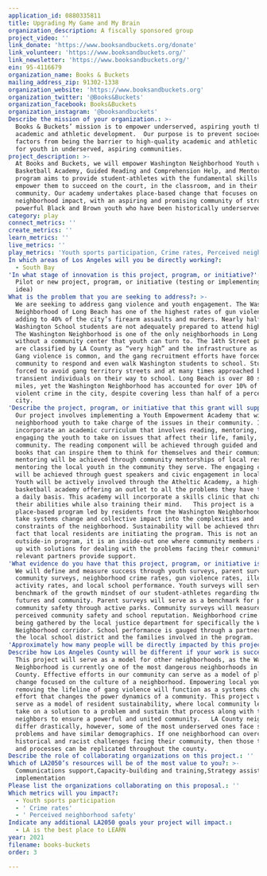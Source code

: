 ```yaml
---
application_id: 0880335811
title: Upgrading My Game and My Brain
organization_description: A fiscally sponsored group
project_video: ''
link_donate: 'https://www.booksandbuckets.org/donate'
link_volunteer: 'https://www.booksandbuckets.org/'
link_newsletter: 'https://www.booksandbuckets.org/'
ein: 95-4116679
organization_name: Books & Buckets
mailing_address_zip: 91302-1338
organization_website: 'https://www.booksandbuckets.org'
organization_twitter: '@Books&Buckets'
organization_facebook: Books&Buckets
organization_instagram: '@booksandbuckets'
Describe the mission of your organization.: >-
  Books & Buckets’ mission is to empower underserved, aspiring youth through
  academic and athletic development.  Our purpose is to prevent socioeconomic
  factors from being the barrier to high-quality academic and athletic services
  for youth in underserved, aspiring communities. 
project_description: >-
  At Books and Buckets, we will empower Washington Neighborhood Youth with a
  Basketball Academy, Guided Reading and Comprehension Help, and Mentoring. Our
  program aims to provide student-athletes with the fundamental skills that
  empower them to succeed on the court, in the classroom, and in their
  community. Our academy undertakes place-based change that focuses on a
  neighborhood impact, with an aspiring and promising community of strong and
  powerful Black and Brown youth who have been historically underserved. 
category: play
connect_metrics: ''
create_metrics: ''
learn_metrics: ''
live_metrics: ''
play_metrics: 'Youth sports participation, Crime rates, Perceived neighborhood safety'
In which areas of Los Angeles will you be directly working?:
  - South Bay
'In what stage of innovation is this project, program, or initiative?': >-
  Pilot or new project, program, or initiative (testing or implementing a new
  idea)
What is the problem that you are seeking to address?: >-
  We are seeking to address gang violence and youth engagement. The Washington
  Neighborhood of Long Beach has one of the highest rates of gun violence,
  adding to 40% of the city’s firearm assaults and murders. Nearly half of
  Washington School students are not adequately prepared to attend high school.
  The Washington Neighborhood is one of the only neighborhoods in Long Beach
  without a community center that youth can turn to. The 14th Street park needs
  are classified by LA County as “very high” and the infrastructure as “poor.”
  Gang violence is common, and the gang recruitment efforts have forced the
  community to respond and even walk Washington students to school. Students are
  forced to avoid gang territory streets and at many times approached by
  transient individuals on their way to school. Long Beach is over 80 square
  miles, yet the Washington Neighborhood has accounted for over 10% of all
  violent crime in the city, despite covering less than half of a percent of the
  city. 
'Describe the project, program, or initiative that this grant will support to address the problem identified.': >-
  Our project involves implementing a Youth Empowerment Academy that will allow
  neighborhood youth to take charge of the issues in their community. It will
  incorporate an academic curriculum that involves reading, mentoring, and
  engaging the youth to take on issues that affect their life, family, and
  community. The reading component will be achieved through guided and assigned
  books that can inspire them to think for themselves and their community. The
  mentoring will be achieved through community mentorships of local residents
  mentoring the local youth in the community they serve. The engaging component
  will be achieved through guest speakers and civic engagement in local policy.
  Youth will be actively involved through the Atheltic Academy, a high-quality
  basketball academy offering an outlet to all the problems they have to face on
  a daily basis. This academy will incorporate a skills clinic that challenges
  their abilities while also training their mind.   This project is a
  place-based program led by residents from the Washington Neighborhood. It will
  take systems change and collective impact into the complexities and
  constraints of the neighborhood. Sustainability will be achieved through the
  fact that local residents are initiating the program. This is not an
  outside-in program, it is an inside-out one where community members are coming
  up with solutions for dealing with the problems facing their community while
  relevant partners provide support. 
'What evidence do you have that this project, program, or initiative is or will be successful, and how will you define and measure success?': >-
  We will define and measure success through youth surveys, parent surveys,
  community surveys, neighborhood crime rates, gun violence rates, illegal gang
  activity rates, and local school performance. Youth surveys will serve as a
  benchmark of the growth mindset of our student-athletes regarding their
  futures and community. Parent surveys will serve as a benchmark for perceived
  community safety through active parks. Community surveys will measure
  perceived community safety and school reputation. Neighborhood crime rates are
  being gathered by the local justice department for specifically the Washington
  Neighborhood corridor. School performance is gauged through a partnership with
  the local school district and the families involved in the program. 
'Approximately how many people will be directly impacted by this project, program, or initiative?': '30'
Describe how Los Angeles County will be different if your work is successful.: >-
  This project will serve as a model for other neighborhoods, as the Washington
  Neighborhood is currently one of the most dangerous neighborhoods in LA
  County. Effective efforts in our community can serve as a model of place-based
  change focused on the culture of a neighborhood. Empowering local youth and
  removing the lifeline of gang violence will function as a systems change
  effort that changes the power dynamics of a community. This project will also
  serve as a model of resident sustainability, where local community leaders
  take on a solution to a problem and sustain that process along with their
  neighbors to ensure a powerful and united community.   LA County neighborhoods
  differ drastically, however, some of the most underserved ones face similar
  problems and have similar demographics. If one neighborhood can overcome the
  historical and racist challenges facing their community, then those techniques
  and processes can be replicated throughout the county. 
Describe the role of collaborating organizations on this project.: ''
Which of LA2050’s resources will be of the most value to you?: >-
  Communications support,Capacity-building and training,Strategy assistance and
  implementation
Please list the organizations collaborating on this proposal.: ''
Which metrics will you impact?:
  - Youth sports participation
  - ' Crime rates'
  - ' Perceived neighborhood safety'
Indicate any additional LA2050 goals your project will impact.:
  - LA is the best place to LEARN
year: 2021
filename: books-buckets
order: 3

---
```

